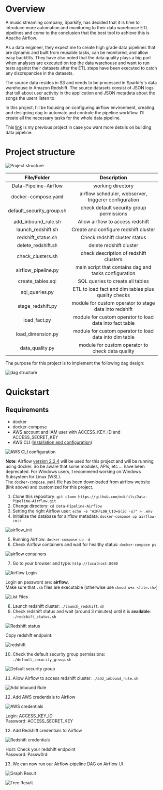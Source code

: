 # Overview

A music streaming company, Sparkify, has decided that it is time to introduce
more automation and monitoring to their data warehouse ETL pipelines and come to
the conclusion that the best tool to achieve this is Apache Airflow.

As a data engineer, they expect me to create high grade data pipelines that are
dynamic and built from reusable tasks, can be monitored, and allow easy backfills.
They have also noted that the data quality plays a big part when analyses are
executed on top the data warehouse and want to run tests against their datasets
after the ETL steps have been executed to catch any discrepancies in the datasets.

The source data resides in S3 and needs to be processed in Sparkify's data
warehouse in Amazon Redshift. The source datasets consist of JSON logs that tell
about user activity in the application and JSON metadata about the songs the
users listen to.

In this project, I'll be focusing on configuring airflow environment, creating
and designing dag to automate and controle the pipeline workflow. I'll create
all the necessary tasks for the whole data pipeline.

This [link](https://github.com/mdifils/Data-Warehouse-Redshift) is my previous
project in case you want more details on building data pipeline.

# Project structure

![Project structure](images/project_structure.png)

|        File/Folder        |                       Description                       |
| :-----------------------: | :-----------------------------------------------------: |
|   Data-Pipeline-Airflow   |                    working directory                    |
|    docker-compose.yaml    |  airflow scheduler, webserver, triggerer configuration  |
| default_security_group.sh |        check default security group permissions         |
|    add_inbound_rule.sh    |            Allow airflow to access redshift             |
|    launch_redshift.sh     |          Create and configure redshift cluster          |
|    redshift_status.sh     |              Check redshift cluster status              |
|    delete_redshift.sh     |                 delete redshift cluster                 |
|     check_clusters.sh     |         check description of redshift clusters          |
|    airflow_pipeline.py    |  main script that contains dag and tasks configuration  |
|     create_tables.sql     |            SQL queries to create all tables             |
|      sql_queries.py       |   ETL to load fact and dim tables plus quality checks   |
|     stage_redshift.py     | module for custom operator to stage data into redshift  |
|       load_fact.py        | module for custom operator to load data into fact table |
|     load_dimension.py     | module for custom operator to load data into dim table  |
|      data_quality.py      |    module for custom operator to check data quality     |

The purpose for this project is to implement the following dag design:

![dag structure](images/dag_structure.png)

# Quickstart

## Requirements

- docker
- docker-compose
- AWS account and IAM user with ACCESS_KEY_ID and ACCESS_SECRET_KEY
- AWS CLI ([installation and configuration](https://docs.aws.amazon.com/cli/latest/userguide/getting-started-install.html))

![AWS CLI configuration](images/aws_config.png)

**Note**: Airflow [version 2.2.4](https://airflow.apache.org/docs/apache-airflow/stable/start/docker.html)
will be used for this project and will be running using docker. So be aware that
some modules, APIs, etc ... have been deprecated. For Windows users, I recommend
working on Windows Subsystem for Linux (WSL).  
The `docker-compose.yaml` file has been downloaded from airflow website
(link above) and customized for this project.

1. Clone this repository: `git clone https://github.com/mdifils/Data-Pipeline-Airflow.git`
2. Change directory: `cd Data-Pipeline-Airflow`
3. Setting the right Airflow user: `echo -e "AIRFLOW_UID=$(id -u)" > .env`
4. Initialize the database for airflow metadata: `docker-compose up airflow-init`

![airflow_init](images/airflow_init.png)

5. Running Airflow: `docker-compose up -d`
6. Check Airflow containers and wait for healthy status: `docker-compose ps`

![airflow containers](images/airflow_containers.png)

7. Go to your browser and type: `http://localhost:8080`

![Airflow Login](images/login.png)

Login an password are: **airflow**.  
Make sure that `.sh` files are executable (otherwise use `chmod u+x <file.sh>`)

![List Files](images/list_files.png)

8. Launch redshift cluster: `./launch_redshift.sh`
9. Check redshift status and wait (around 3 minutes) until it is **available**: `./redshift_status.sh`

![Redshift status](images/redshift_status.png)

Copy redshift endpoint:

![redshift](images/redshift.png)

10. Check the default security group permissions: `./default_security_group.sh`

![Default security group](images/default_sg.png)

11. Allow Airflow to access redshift cluster: `./add_inbound_rule.sh`

![Add Inbound Rule](images/inbound_rule.png)

12. Add AWS credentials to Airflow

![AWS credentials](images/aws_credentials.png)

Login: ACCESS_KEY_ID  
Password: ACCESS_SECRET_KEY

12. Add Redshift credentials to Airflow

![Redshift credentials](images/redshift_credentials.png)

Host: Check your redshift endpoint  
Password: Passw0rd

13. We can now run our Airflow-pipeline DAG on Airflow UI

![Graph Result](images/dag_success_graph.png)

![Tree Result](images/dag_success_tree.png)
